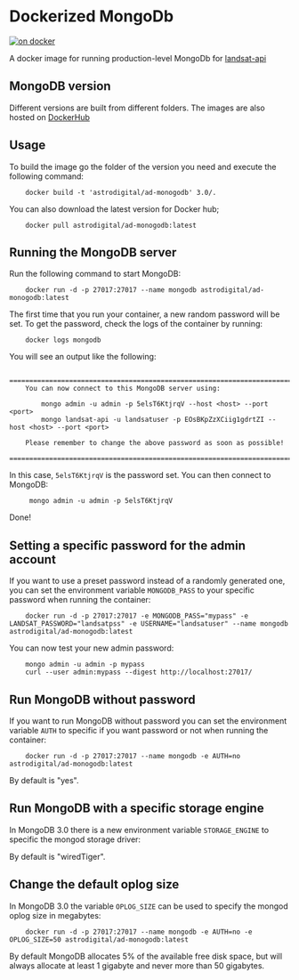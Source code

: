Dockerized MongoDb
====================

[![on docker](https://img.shields.io/badge/docker-available-green.svg)](https://hub.docker.com/r/astrodigital/ad-monogodb/)

A docker image for running production-level MongoDb for [landsat-api](https://github.com/developmentseed/landsat-api)

MongoDB version
---------------

Different versions are built from different folders. The images are also hosted on [DockerHub](https://hub.docker.com/r/astrodigital/ad-monogodb/)

Usage
-----

To build the image go the folder of the version you need and execute the following command:

        docker build -t 'astrodigital/ad-monogodb' 3.0/.

You can also download the latest version for Docker hub;

        docker pull astrodigital/ad-monogodb:latest


Running the MongoDB server
--------------------------

Run the following command to start MongoDB:

        docker run -d -p 27017:27017 --name mongodb astrodigital/ad-monogodb:latest

The first time that you run your container, a new random password will be set.
To get the password, check the logs of the container by running:

        docker logs mongodb

You will see an output like the following:

        ========================================================================
        You can now connect to this MongoDB server using:

            mongo admin -u admin -p 5elsT6KtjrqV --host <host> --port <port>
            mongo landsat-api -u landsatuser -p EOsBKpZzXCiig1gdrtZI --host <host> --port <port>

        Please remember to change the above password as soon as possible!
        ========================================================================

In this case, `5elsT6KtjrqV` is the password set.
You can then connect to MongoDB:

         mongo admin -u admin -p 5elsT6KtjrqV

Done!


Setting a specific password for the admin account
-------------------------------------------------

If you want to use a preset password instead of a randomly generated one, you can
set the environment variable `MONGODB_PASS` to your specific password when running the container:

        docker run -d -p 27017:27017 -e MONGODB_PASS="mypass" -e LANDSAT_PASSWORD="landsatpss" -e USERNAME="landsatuser" --name mongodb astrodigital/ad-monogodb:latest

You can now test your new admin password:

        mongo admin -u admin -p mypass
        curl --user admin:mypass --digest http://localhost:27017/

Run MongoDB without password
----------------------------

If you want to run MongoDB without password you can set the environment variable `AUTH` to specific if you want password or not when running the container:

        docker run -d -p 27017:27017 --name mongodb -e AUTH=no astrodigital/ad-monogodb:latest

By default is "yes".


Run MongoDB with a specific storage engine
------------------------------------------

In MongoDB 3.0 there is a new environment variable `STORAGE_ENGINE` to specific the mongod storage driver:



By default is "wiredTiger".


Change the default oplog size
-----------------------------

In MongoDB 3.0 the variable `OPLOG_SIZE` can be used to specify the mongod oplog size in megabytes:

        docker run -d -p 27017:27017 --name mongodb -e AUTH=no -e OPLOG_SIZE=50 astrodigital/ad-monogodb:latest

By default MongoDB allocates 5% of the available free disk space, but will always allocate at least 1 gigabyte and never more than 50 gigabytes.

